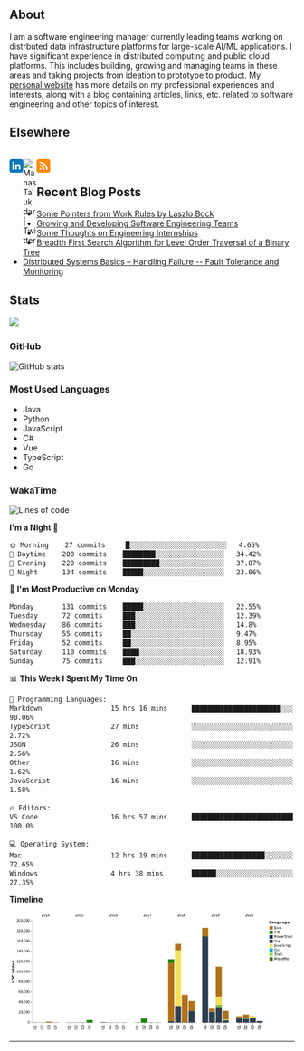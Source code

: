 ## About

I am a software engineering manager currently leading teams working on distrbuted data infrastructure platforms for large-scale AI/ML applications. I have significant experience in distributed computing and public cloud platforms. This includes building, growing and managing teams in these areas and taking projects from ideation to prototype to product. My [personal website](https://manastalukdar.github.io/) has more details on my professional experiences and interests, along with a blog containing articles, links, etc. related to software engineering and other topics of interest.

## Elsewhere

</br>

<a href="https://www.linkedin.com/in/manastalukdar" target="_blank">
  <img align="left" alt="Manas Talukdar | Linkedin" width="24px" src="https://raw.githubusercontent.com/edent/SuperTinyIcons/master/images/svg/linkedin.svg" />
</a>
<a href="https://www.twitter.com/manastalukdar" target="_blank">
  <img align="left" alt="Manas Talukdar | Twitter" width="24px" src="https://github.com/TheDudeThatCode/TheDudeThatCode/blob/master/Assets/Twitter.svg" />
</a>
<a href="https://manastalukdar.github.io/" target="_blank">
  <img align="left" alt="Manas Talukdar | Website" width="24px" src="https://github.com/edent/SuperTinyIcons/blob/master/images/svg/rss.svg" />
</a>

</br>

## Recent Blog Posts

<!-- BLOG:START -->
- [Some Pointers from Work Rules by Laszlo Bock](https://manastalukdar.github.io/blog/2020/01/25/work-rules-laszlo-bock-pointers/)
- [Growing and Developing Software Engineering Teams](https://manastalukdar.github.io/blog/2019/09/19/growing-developing-software-engineering-teams/)
- [Some Thoughts on Engineering Internships](https://manastalukdar.github.io/blog/2019/09/04/some-thoughts-on-engineering-internships/)
- [Breadth First Search Algorithm for Level Order Traversal of a Binary Tree](https://manastalukdar.github.io/blog/2019/08/29/breadth-first-search-binary-tree-level-order-traversal/)
- [Distributed Systems Basics – Handling Failure -- Fault Tolerance and Monitoring](https://manastalukdar.github.io/blog/2019/08/19/katemats-distributed-systems-fault-tolerance-monitoring/)
<!-- BLOG:END -->

## Stats

![](https://komarev.com/ghpvc/?username=manastalukdar)

### GitHub

![GitHub stats](https://github-readme-stats.vercel.app/api?username=manastalukdar&show_icons=true&hide_border=true&hide_rank=true&hide_title=true&icon_color=79ff97&text_color=cecac3&bg_color=4d4b4b)

### Most Used Languages

- Java
- Python
- JavaScript
- C#
- Vue
- TypeScript
- Go

<!--
![Top Langs](https://github-readme-stats.vercel.app/api/top-langs/?username=manastalukdar&layout=compact&hide_border=true&hide_title=true&icon_color=79ff97&text_color=cecac3&bg_color=4d4b4b)
-->

### WakaTime

<!--START_SECTION:waka-->
![Lines of code](https://img.shields.io/badge/From%20Hello%20World%20I%27ve%20Written-3.7%20million%20lines%20of%20code-blue)

**I'm a Night 🦉** 

```text
🌞 Morning    27 commits     █░░░░░░░░░░░░░░░░░░░░░░░░   4.65% 
🌆 Daytime    200 commits    ████████░░░░░░░░░░░░░░░░░   34.42% 
🌃 Evening    220 commits    █████████░░░░░░░░░░░░░░░░   37.87% 
🌙 Night      134 commits    █████░░░░░░░░░░░░░░░░░░░░   23.06%

```
📅 **I'm Most Productive on Monday** 

```text
Monday       131 commits    █████░░░░░░░░░░░░░░░░░░░░   22.55% 
Tuesday      72 commits     ███░░░░░░░░░░░░░░░░░░░░░░   12.39% 
Wednesday    86 commits     ███░░░░░░░░░░░░░░░░░░░░░░   14.8% 
Thursday     55 commits     ██░░░░░░░░░░░░░░░░░░░░░░░   9.47% 
Friday       52 commits     ██░░░░░░░░░░░░░░░░░░░░░░░   8.95% 
Saturday     110 commits    ████░░░░░░░░░░░░░░░░░░░░░   18.93% 
Sunday       75 commits     ███░░░░░░░░░░░░░░░░░░░░░░   12.91%

```


📊 **This Week I Spent My Time On** 

```text
💬 Programming Languages: 
Markdown                 15 hrs 16 mins      ██████████████████████░░░   90.06% 
TypeScript               27 mins             ░░░░░░░░░░░░░░░░░░░░░░░░░   2.72% 
JSON                     26 mins             ░░░░░░░░░░░░░░░░░░░░░░░░░   2.56% 
Other                    16 mins             ░░░░░░░░░░░░░░░░░░░░░░░░░   1.62% 
JavaScript               16 mins             ░░░░░░░░░░░░░░░░░░░░░░░░░   1.58%

🔥 Editors: 
VS Code                  16 hrs 57 mins      █████████████████████████   100.0%

💻 Operating System: 
Mac                      12 hrs 19 mins      ██████████████████░░░░░░░   72.65% 
Windows                  4 hrs 38 mins       ██████░░░░░░░░░░░░░░░░░░░   27.35%

```

**Timeline**

![Chart not found](https://github.com/manastalukdar/manastalukdar/blob/master/charts/bar_graph.png) 


<!--END_SECTION:waka-->

---

<!--

**manastalukdar/manastalukdar** is a ✨ _special_ ✨ repository because its `README.md` (this file) appears on your GitHub profile.

Here are some ideas to get you started:

- 🔭 I’m currently working on ...
- 🌱 I’m currently learning ...
- 👯 I’m looking to collaborate on ...
- 🤔 I’m looking for help with ...
- 💬 Ask me about ...
- 📫 How to reach me: ...
- 😄 Pronouns: ...
- ⚡ Fun fact: ...
-->
